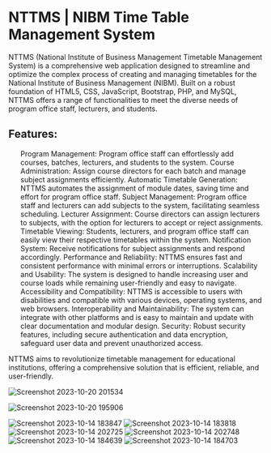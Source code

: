 # NTTMS | NIBM Time Table Management System
NTTMS (National Institute of Business Management Timetable Management System) is a comprehensive web application designed to streamline and optimize the complex process of creating and managing timetables for the National Institute of Business Management (NIBM). Built on a robust foundation of HTML5, CSS, JavaScript, Bootstrap, PHP, and MySQL, NTTMS offers a range of functionalities to meet the diverse needs of program office staff, lecturers, and students. 
<h2>Features:</h2>
<ul>
  <il>Program Management: Program office staff can effortlessly add courses, batches, lecturers, and students to the system.</il>
  <il>Course Administration: Assign course directors for each batch and manage subject assignments efficiently.</il>
  <il>Automatic Timetable Generation: NTTMS automates the assignment of module dates, saving time and effort for program office staff.</il>
  <il>Subject Management: Program office staff and lecturers can add subjects to the system, facilitating seamless scheduling.</il>
  <il>Lecturer Assignment: Course directors can assign lecturers to subjects, with the option for lecturers to accept or reject assignments.</il>
  <il>Timetable Viewing: Students, lecturers, and program office staff can easily view their respective timetables within the system.</il>
  <il>Notification System: Receive notifications for subject assignments and respond accordingly.</il>
  <il>Performance and Reliability: NTTMS ensures fast and consistent performance with minimal errors or interruptions.</il>
  <il>Scalability and Usability: The system is designed to handle increasing user and course loads while remaining user-friendly and easy to navigate.</il>
  <il>Accessibility and Compatibility: NTTMS is accessible to users with disabilities and compatible with various devices, operating systems, and web browsers.</il>
  <il>Interoperability and Maintainability: The system can integrate with other platforms and is easy to maintain and update with clear documentation and modular design.</il>
  <il>Security: Robust security features, including secure authentication and data encryption, safeguard user data and prevent unauthorized access.</il>
  
</ul>
NTTMS aims to revolutionize timetable management for educational institutions, offering a comprehensive solution that is efficient, reliable, and user-friendly.

![Screenshot 2023-10-20 201534](https://github.com/pasindu-2002/NTTMS/assets/87941322/a0abd338-0677-4104-8aec-2464e1a09f9b)

![Screenshot 2023-10-20 195906](https://github.com/pasindu-2002/NTTMS/assets/87941322/eaa05d20-8ad4-4fb9-a347-9dc8b705034d)

![Screenshot 2023-10-14 183847](https://github.com/pasindu-2002/NTTMS/assets/87941322/fb6afda2-53ea-40d1-89d3-502222fcc2cc)
![Screenshot 2023-10-14 183818](https://github.com/pasindu-2002/NTTMS/assets/87941322/7f2ed482-7aac-41db-81c2-955b72f17888)
![Screenshot 2023-10-14 202725](https://github.com/pasindu-2002/NTTMS/assets/87941322/a7fd6465-6a2a-44e8-abc8-bc388296dec2)
![Screenshot 2023-10-14 202748](https://github.com/pasindu-2002/NTTMS/assets/87941322/fed3d285-d2d7-4bf7-b7d1-d25f2a531601)
![Screenshot 2023-10-14 184639](https://github.com/pasindu-2002/NTTMS/assets/87941322/b156a720-68dc-4733-9379-1c292d558687)
![Screenshot 2023-10-14 184703](https://github.com/pasindu-2002/NTTMS/assets/87941322/63ef6230-200c-4116-ad8d-1fc9ffa24bdb)
